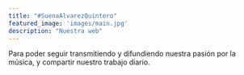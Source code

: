 ```yaml
---
title: "#SuenaAlvarezQuintero"
featured_image: 'images/main.jpg'
description: "Nuestra web"
---
```


Para poder seguir transmitiendo y difundiendo nuestra pasión por la música, y compartir nuestro trabajo diario.
